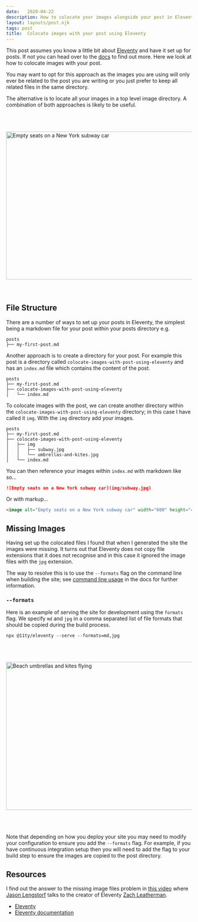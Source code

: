 ```yaml
---
date:   2020-04-22
description: How to colocate your images alongside your post in Eleventy.
layout: layouts/post.njk
tags: post
title:  Colocate images with your post using Eleventy
---
```


This post assumes you know a little bit about [Eleventy](https://www.11ty.dev/) and have it set up for posts. If not you can head over to the [docs](https://www.11ty.dev/docs/) to find out more. Here we look at how to colocate images with your post.

You may want to opt for this approach as the images you are using will only ever be related to the post you are writing or you just prefer to keep all related files in the same directory.

The alternative is to locate all your images in a top level image directory. A combination of both approaches is likely to be useful.

<p style="display: flex; justify-content: center; margin: 4rem 0">
    <image alt="Empty seats on a New York subway car" width="600" height="400" src="img/subway.jpg" />
</p>

## File Structure

There are a number of ways to set up your posts in Eleventy, the simplest being a markdown file for your post within your posts directory e.g.

```shell
posts
├── my-first-post.md
```

Another approach is to create a directory for your post. For example this post is a directory called `colocate-images-with-post-using-eleventy` and has an `index.md` file which contains the content of the post.

```shell
posts
├── my-first-post.md
├── colocate-images-with-post-using-eleventy
│   └── index.md
```

To colocate images with the post, we can create another directory within the `colocate-images-with-post-using-eleventy` directory; in this case I have called it `img`. With the `img` directory add your images.

```shell
posts
├── my-first-post.md
├── colocate-images-with-post-using-eleventy
│   ├── img
│   │   ├── subway.jpg
│   │   └── umbrellas-and-kites.jpg
│   └── index.md
```

You can then reference your images within `index.md` with markdown like so...

```markdown
![Empty seats on a New York subway car](img/subway.jpg)
```

Or with markup...

```html
<image alt="Empty seats on a New York subway car" width="600" height="400" src="img/subway.jpg" />
```

## Missing Images

Having set up the colocated files I found that when I generated the site the images were missing. It turns out that Eleventy does not copy file extensions that it does not recognise and in this case it ignored the image files with the `jpg` extension.

The way to resolve this is to use the `--formats` flag on the command line when building the site; see [command line usage](https://www.11ty.dev/docs/usage/) in the docs for further information.

### `--formats`

Here is an example of serving the site for development using the `formats` flag. We specify `md` and `jpg` in a comma separated list of file formats that should be copied during the build process.

```shell
npx @11ty/eleventy --serve --formats=md,jpg
```

<p style="display: flex; justify-content: center; margin: 4rem 0">
    <image alt="Beach umbrellas and kites flying" width="600" height="400" src="img/umbrellas-and-kites.jpg" />
</p>

Note that depending on how you deploy your site you may need to modify your configuration to ensure you add the `--formats` flag. For example, if you have continuous integration setup then you will need to add the flag to your build step to ensure the images are copied to the post directory.

## Resources

I find out the answer to the missing image files problem in [this video](https://www.learnwithjason.dev/let-s-learn-eleventy) where [Jason Lengstorf](https://www.learnwithjason.dev/about) talks to the creator of Eleventy [Zach Leatherman](https://twitter.com/zachleat).

- [Eleventy](https://www.11ty.dev/)
- [Eleventy documentation](https://www.11ty.dev/docs/)

